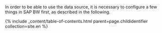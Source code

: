 In order to be able to use the data source, it is necessary to configure a few things in SAP BW first, as described in the following.

{% include _content/table-of-contents.html parent=page.childidentifier collection=site.en %}